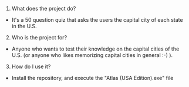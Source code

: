 1) What does the project do?
  - It's a 50 question quiz that asks the users the capital city of each state in the U.S.

2) Who is the project for?
  - Anyone who wants to test their knowledge on the capital cities of the U.S. (or anyone 
    who likes memorizing capital cities in general :-) ).

3) How do I use it?
  - Install the repository, and execute the "Atlas (USA Edition).exe" file
